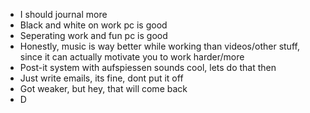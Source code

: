 - I should journal more
- Black and white on work pc is good
- Seperating work and fun pc is good
- Honestly, music is way better while working than videos/other stuff, since it can actually motivate you to work harder/more
- Post-it system with aufspiessen sounds cool, lets do that then
- Just write emails, its fine, dont put it off
-  Got weaker, but hey, that will come back
- D